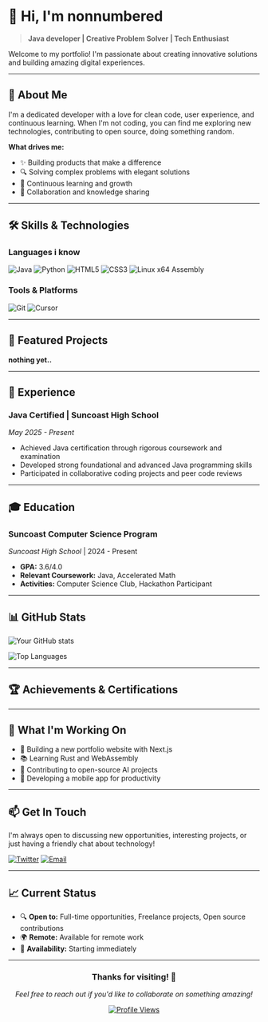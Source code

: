 # 👋 Hi, I'm nonnumbered

> **Java developer | Creative Problem Solver | Tech Enthusiast**

Welcome to my portfolio! I'm passionate about creating innovative solutions and building amazing digital experiences.

---

## 🚀 About Me

I'm a dedicated developer with a love for clean code, user experience, and continuous learning. When I'm not coding, you can find me exploring new technologies, contributing to open source, doing something random.

**What drives me:**
- ✨ Building products that make a difference
- 🔍 Solving complex problems with elegant solutions
- 🌱 Continuous learning and growth
- 🤝 Collaboration and knowledge sharing

---

## 🛠️ Skills & Technologies

### **Languages i know**
![Java](https://img.shields.io/badge/Java-ED8B00?style=for-the-badge&logo=java&logoColor=white)
![Python](https://img.shields.io/badge/Python-3776AB?style=for-the-badge&logo=python&logoColor=white)
![HTML5](https://img.shields.io/badge/HTML5-E34F26?style=for-the-badge&logo=html5&logoColor=white)
![CSS3](https://img.shields.io/badge/CSS3-1572B6?style=for-the-badge&logo=css3&logoColor=white)
![Linux x64 Assembly](https://img.shields.io/badge/Linux%20x64%20Assembly-008000?style=for-the-badge&logo=linux&logoColor=white)


### **Tools & Platforms**
![Git](https://img.shields.io/badge/Git-F05032?style=for-the-badge&logo=git&logoColor=white)
![Cursor](https://img.shields.io/badge/Cursor-1A73E8?style=for-the-badge&logo=cursor&logoColor=white)

---

## 🎯 Featured Projects
**nothing yet..**

---

## 💼 Experience

### **Java Certified** | Suncoast High School
*May 2025 - Present*
- Achieved Java certification through rigorous coursework and examination
- Developed strong foundational and advanced Java programming skills
- Participated in collaborative coding projects and peer code reviews


---

## 🎓 Education

### **Suncoast Computer Science Program**
*Suncoast High School* | 2024 - Present
- **GPA:** 3.6/4.0
- **Relevant Coursework:** Java, Accelerated Math
- **Activities:** Computer Science Club, Hackathon Participant

---

## 📊 GitHub Stats

![Your GitHub stats](https://github-readme-stats.vercel.app/api?username=yourusername&show_icons=true&theme=radical)

![Top Languages](https://github-readme-stats.vercel.app/api/top-langs/?username=yourusername&layout=compact&theme=radical)

---

## 🏆 Achievements & Certifications



---

## 🌟 What I'm Working On

- 🔧 Building a new portfolio website with Next.js
- 📚 Learning Rust and WebAssembly
- 🤖 Contributing to open-source AI projects
- 📱 Developing a mobile app for productivity

---

## 📫 Get In Touch

I'm always open to discussing new opportunities, interesting projects, or just having a friendly chat about technology!


[![Twitter](https://img.shields.io/badge/Twitter-1DA1F2?style=for-the-badge&logo=twitter&logoColor=white)](https://twitter.com/nonnumbered)
[![Email](https://img.shields.io/badge/Email-D14836?style=for-the-badge&logo=gmail&logoColor=white)](mailto:nonnumbered@gmail.com.com)


---

## 📈 Current Status

- 🔍 **Open to:** Full-time opportunities, Freelance projects, Open source contributions
- 🌍 **Remote:** Available for remote work
- 🚀 **Availability:** Starting immediately

---

<div align="center">

### Thanks for visiting! 👋

*Feel free to reach out if you'd like to collaborate on something amazing!*

[![Profile Views](https://komarev.com/ghpvc/?username=yourusername&color=brightgreen)](https://github.com/nonnumbered)
</div>
